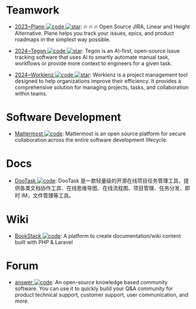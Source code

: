 # Teamwork

- [2023~Plane ![code](https://ng-tech.icu/assets/code.svg) ![star](https://img.shields.io/github/stars/makeplane/plane)](https://github.com/makeplane/plane): 🔥 🔥 🔥 Open Source JIRA, Linear and Height Alternative. Plane helps you track your issues, epics, and product roadmaps in the simplest way possible.

- [2024~Tegon ![code](https://ng-tech.icu/assets/code.svg) ![star](https://img.shields.io/github/stars/tegonhq/tegon)](https://github.com/tegonhq/tegon): Tegon is an AI-first, open-source issue tracking software that uses AI to smartly automate manual task, workflows or provide more context to engineers for a given task.

- [2024~Worklenz ![code](https://ng-tech.icu/assets/code.svg) ![star](https://img.shields.io/github/stars/Worklenz/worklenz)](https://github.com/Worklenz/worklenz): Worklenz is a project management tool designed to help organizations improve their efficiency. It provides a comprehensive solution for managing projects, tasks, and collaboration within teams.

# Software Development

- [Mattermost ![code](https://ng-tech.icu/assets/code.svg)](https://github.com/mattermost/mattermost-server): Mattermost is an open source platform for secure collaboration across the entire software development lifecycle.

# Docs

- [DooTask ![code](https://ng-tech.icu/assets/code.svg)](https://github.com/kuaifan/dootask): DooTask 是一款轻量级的开源在线项目任务管理工具，提供各类文档协作工具、在线思维导图、在线流程图、项目管理、任务分发、即时 IM，文件管理等工具。

# Wiki

- [BookStack ![code](https://ng-tech.icu/assets/code.svg)](https://github.com/BookStackApp/BookStack): A platform to create documentation/wiki content built with PHP & Laravel

# Forum

- [answer ![code](https://ng-tech.icu/assets/code.svg)](https://github.com/answerdev/answer): An open-source knowledge based community software. You can use it to quickly build your Q&A community for product technical support, customer support, user communication, and more.
